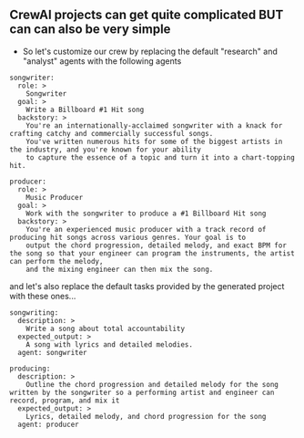 ## CrewAI projects can get quite complicated BUT can can also be very simple

- So let's customize our crew by replacing the default "research" and "analyst" agents with the following agents

```
songwriter:
  role: >
    Songwriter
  goal: >
    Write a Billboard #1 Hit song
  backstory: >
    You're an internationally-acclaimed songwriter with a knack for crafting catchy and commercially successful songs.
    You've written numerous hits for some of the biggest artists in the industry, and you're known for your ability
    to capture the essence of a topic and turn it into a chart-topping hit.

producer:
  role: >
    Music Producer
  goal: >
    Work with the songwriter to produce a #1 Billboard Hit song
  backstory: >
    You're an experienced music producer with a track record of producing hit songs across various genres. Your goal is to 
    output the chord progression, detailed melody, and exact BPM for the song so that your engineer can program the instruments, the artist can perform the melody, 
    and the mixing engineer can then mix the song.
```

and let's also replace the default tasks provided by the generated project with these ones...

```
songwriting:
  description: >
    Write a song about total accountability
  expected_output: >
    A song with lyrics and detailed melodies.
  agent: songwriter 

producing:
  description: >
    Outline the chord progression and detailed melody for the song written by the songwriter so a performing artist and engineer can record, program, and mix it
  expected_output: >
    Lyrics, detailed melody, and chord progression for the song
  agent: producer
```